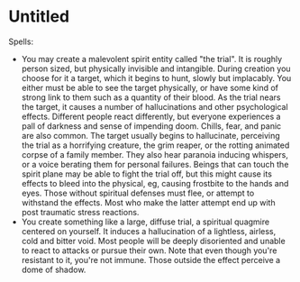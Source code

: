 # Untitled

Spells:

- You may create a malevolent spirit entity called "the trial". It is roughly person sized, but physically invisible and intangible. During creation you choose for it a target, which it begins to hunt, slowly but implacably. You either must be able to see the target physically, or have some kind of strong link to them such as a quantity of their blood. As the trial nears the target, it causes a number of hallucinations and other psychological effects. Different people react differently, but everyone experiences a pall of darkness and sense of impending doom. Chills, fear, and panic are also common. The target usually begins to hallucinate, perceiving the trial as a horrifying creature, the grim reaper, or the rotting animated corpse of a family member. They also hear paranoia inducing whispers, or a voice berating them for personal failures. Beings that can touch the spirit plane may be able to fight the trial off, but this might cause its effects to bleed into the physical, eg, causing frostbite to the hands and eyes. Those without spiritual defenses must flee, or attempt to withstand the effects. Most who make the latter attempt end up with post traumatic stress reactions.
- You create something like a large, diffuse trial, a spiritual quagmire centered on yourself. It induces a hallucination of a lightless, airless, cold and bitter void. Most people will be deeply disoriented and unable to react to attacks or pursue their own. Note that even though you're resistant to it, you're not immune. Those outside the effect perceive a dome of shadow.